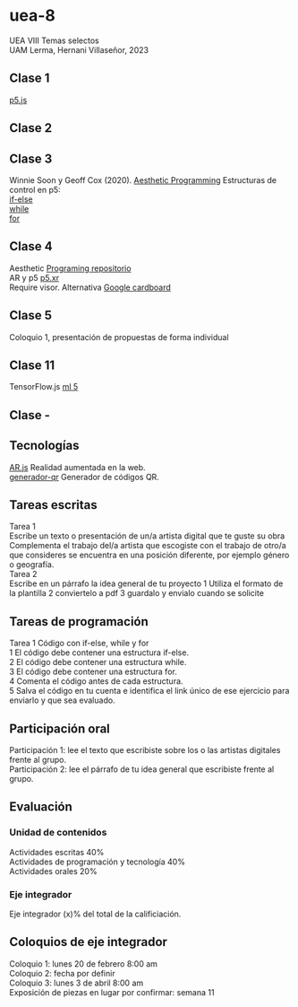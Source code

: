 # uea-8
UEA VIII Temas selectos  
UAM Lerma, Hernani Villaseñor, 2023  
## Clase 1 
[p5.js](https://p5js.org/es/)
## Clase 2
## Clase 3
Winnie Soon y Geoff Cox (2020). [Aesthetic Programming](https://aesthetic-programming.net/)
Estructuras de control en p5:  
[if-else](https://p5js.org/es/reference/#/p5/if-else)  
[while](https://p5js.org/es/reference/#/p5/while)  
[for](https://p5js.org/es/reference/#/p5/for)  
## Clase 4
Aesthetic [Programing repositorio](https://gitlab.com/aesthetic-programming/book)  
AR y p5 [p5.xr](https://github.com/stalgiag/p5.xr)  
Require visor. Alternativa [Google cardboard](https://arvr.google.com/intl/es-419_mx/cardboard/)  
## Clase 5
Coloquio 1, presentación de propuestas de forma individual  
## Clase 11
TensorFlow.js [ml 5](https://ml5js.org/)  
## Clase -
## Tecnologías
[AR.js](https://ar-js-org.github.io/AR.js-Docs/) Realidad aumentada en la web.  
[generador-qr](https://parzibyte.me/apps/generador-qr/) Generador de códigos QR.  

## Tareas escritas
Tarea 1  
Escribe un texto o presentación de un/a artista digital que te guste su obra  
Complementa el trabajo del/a artista que escogiste con el trabajo de otro/a que consideres se encuentra en una posición diferente, por ejemplo género o geografía.  
Tarea 2  
Escribe en un párrafo la idea general de tu proyecto
1 Utiliza el formato de la plantilla
2 conviertelo a pdf
3 guardalo y envialo cuando se solicite
## Tareas de programación
Tarea 1 Código con if-else, while y for  
1 El código debe contener una estructura if-else.  
2 El código debe contener una estructura while.  
3 El código debe contener una estructura for.  
4 Comenta el código antes de cada estructura.  
5 Salva el código en tu cuenta e identifica el link único de ese ejercicio para enviarlo y que sea evaluado.
## Participación oral
Participación 1: lee el texto que escribiste sobre los o las artistas digitales frente al grupo.  
Participación 2: lee el párrafo de tu idea general que escribiste frente al grupo.  
## Evaluación
### Unidad de contenidos
Actividades escritas 40%  
Actividades de programación y tecnología 40%  
Actividades orales 20%  

### Eje integrador
Eje integrador (x)% del total de la calificiación.  

## Coloquios de eje integrador
Coloquio 1: lunes 20 de febrero 8:00 am  
Coloquio 2: fecha por definir  
Coloquio 3: lunes 3 de  abril 8:00 am  
Exposición de piezas en lugar por confirmar: semana 11  
